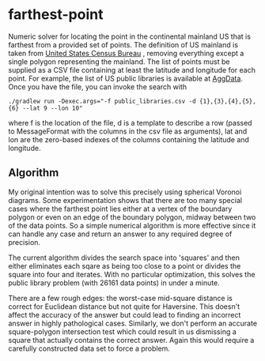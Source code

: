 # farthest-point
Numeric solver for locating the point in the continental mainland US that is farthest from a provided set of points.
The definition of US mainland is taken from
[United States Census Bureau](https://www.census.gov/geo/maps-data/data/cbf/cbf_nation.html)
, removing everything except a single polygon representing the mainland.
The list of points must be supplied as a CSV file containing at least the latitude and longitude for each point. For example,
the list of US public libraries is available at [AggData](https://www.aggdata.com/public_libraries). Once you have the file,
you can invoke the search with

```
./gradlew run -Dexec.args="-f public_libraries.csv -d {1},{3},{4},{5},{6} --lat 9 --lon 10"
```

where f is the location of the file, d is a template to describe a row (passed to MessageFormat with the columns in the
csv file as arguments), lat and lon are the zero-based indexes of the columns containing the latitude and longitude.

## Algorithm
My original intention was to solve this precisely using spherical Voronoi diagrams. Some experimentation shows that there are
too many special cases
where the farthest point lies either at a vertex of the boundary polygon or even on an edge of the boundary polygon, midway
between two of the data points. So a simple numerical algorithm is more effective since it can handle any case and return
an answer to any required degree of precision.

The current algorithm divides the search space into 'squares' and then either eliminates each sqare as being too close to a
point or divides the square into four and iterates. With no particular optimization, this solves the public library problem
(with 26161 data points) in under a minute.

There are a few rough edges: the worst-case mid-square distance is correct for Euclidean distance but not quite for Haversine.
This doesn't affect the accuracy of the answer but could lead to finding an incorrect answer in highly pathological cases.
Similarly, we don't perform an accurate square-polygon intersection test which could result in us dismissing a square that
actually contains the correct answer. Again this would require a carefully constructed data set to force a problem.
